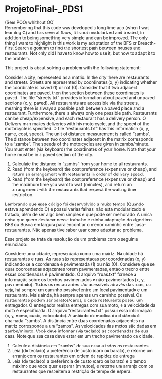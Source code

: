 # ProjetoFinal-_PDS1
(Sem POO/ whithout OO)<br>
Remembering that this code was developed a long time ago (when I was learning C) and has several flaws, it is not modularized and treated, in addition to being something very simple and can be improved.
The only thing I want to highlight in this work is my adaptation of the BFS or Breadth-First Search algorithm to find the shortest path between houses and restaurants.
Not only did I have to know how to use it, but how to adapt it to the problem.

This project is about solving a problem with the following statement:

Consider a city, represented as a matrix. In the city there are restaurants and streets.
Streets are represented by coordinates (x, y) indicating whether the coordinate is
paved (1) or not (0). Consider that if two adjacent coordinates are
paved, then the section between these coordinates is paved. The file “streets.txt”
provides information about paved and unpaved sections (x, y,
paved). All restaurants are accessible via the streets, meaning there is always
a possible path between a paved place and a restaurant. Furthermore, there is always
only one possible path.
Restaurants can be cheap/expensive, and each restaurant has a delivery person. O
Delivery man makes deliveries with his motorcycle, and the speed of the motorcycle is specified. O
file “restaurants.txt” has this information (x, y, name, cost, speed).
The unit of distance measurement is called “zambs”. The distance between two coordinates
adjacent in the matrix corresponds to a “zambs”. The speeds of the motorcycles are given in
zambs/minute.
You must enter (via keyboard) the coordinates of your home. Note that your home must
be in a paved section of the city.
  1. Calculate the distance in “zambs” from your home to all restaurants.
  2. Read (from the keyboard) the cost preference (expensive or cheap), and return an arrangement with
  restaurants in order of delivery speed.
  3. Read (from the keyboard) the cost preference (expensive or cheap) and the maximum time
  you want to wait (minutes), and return an arrangement with the restaurants that
  respect the waiting time restriction.

Lembrando que esse código foi desenvolvido a muito tempo (Quando estava aprendendo C) e possui varias falhas, não esta modularizado e tratado, além de ser algo bem simples e que pode ser melhorado.
A unica coisa que quero destacar nesse trabalho é minha adaptação do algortimo BFS ou Busca em largura para encontrar o menor caminho entre casa-restaurantes.
Não apenas tive saber usar como adaptar ao problema.

Esse projeto se trata da resolução de um problema com o seguinte enunciado:

Considere uma cidade, representada como uma matriz. Na cidade há restaurantes e ruas.
As ruas são representadas por coordenadas (x, y) indicando se a coordenada é
pavimentada (1) ou não (0). Considere que se duas coordenadas adjacentes forem
pavimentadas, então o trecho entre essas coordenadas é pavimentado. O arquivo “ruas.txt”
fornece a informação sobre os trechos pavimentados e não-pavimentados (x, y,
pavimentado). Todos os restaurantes são acessíveis através das ruas, ou seja, há sempre
um caminho possível entre um local pavimentado e um restaurante. Mais ainda, há sempre
apenas um caminho possível.
Os restaurantes podem ser baratos/caros, e cada restaurante possui um entregador. O
entregador realiza entregas com sua moto, e a velocidade da moto é especificada. O
arquivo “restaurantes.txt” possui essa informação (x, y, nome, custo, velocidade).
A unidade de medida de distância é chamada “zambs”. A distância entre duas coordenadas
adjacentes na matriz corresponde a um “zambs”. As velocidades das motos são dadas em
zambs/minuto.
Você deve informar (via teclado) as coordenadas de sua casa. Note que sua casa deve
estar em um trecho pavimentado da cidade.
  1. Calcule a distância em “zambs” de sua casa a todos os restaurantes. 
  2. Leia (do teclado) a preferência de custo (caro ou barato), e retorne um arranjo com
  os restaurantes em ordem de rapidez de entrega.
  3. Leia (do teclado) a preferência de custo (caro ou barato) e o tempo máximo que
  voce quer esperar (minutos), e retorne um arranjo com os restaurantes que
  respeitem a restrição de tempo de espera.

